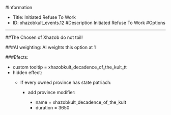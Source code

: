 #Information
 - Title: Initiated Refuse To Work
 - ID: xhazobkult_events.12
#Description
Initiated Refuse To Work
#Options

___
##The Chosen of Xhazob do not toil!

###AI weighting:
AI weights this option at 1


###Efects:<ul><li>custom tooltip = xhazobkult_decadence_of_the_kult_tt</li><li>hidden effect:</li><ul><li>If every owned province has state patriach:</li><ul><li>add province modifier:</li><ul><li>name = xhazobkult_decadence_of_the_kult</li><li>duration = 3650</li></ul></ul></ul></ul>
